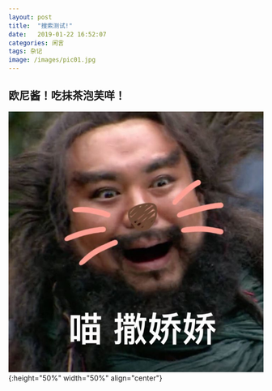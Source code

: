 ```yaml
---
layout: post
title:  "搜索测试!"
date:   2019-01-22 16:52:07
categories: 闲言
tags: 杂记
image: /images/pic01.jpg
---
```




## 欧尼酱！吃抹茶泡芙咩！

  ![](/images/nihaoaImg/01.jpg ){:height="50%" width="50%" align="center"}

